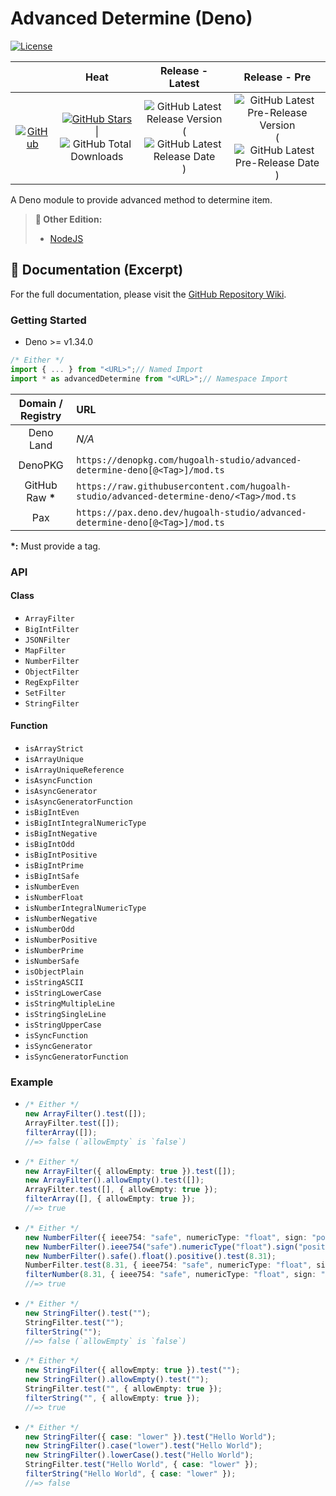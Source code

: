 # Advanced Determine (Deno)

[![License](https://img.shields.io/badge/License-MIT-808080?style=flat-square "License")](./LICENSE.md)

|  | **Heat** | **Release - Latest** | **Release - Pre** |
|:-:|:-:|:-:|:-:|
| [![GitHub](https://img.shields.io/badge/GitHub-181717?logo=github&logoColor=ffffff&style=flat-square "GitHub")](https://github.com/hugoalh-studio/advanced-determine-deno) | [![GitHub Stars](https://img.shields.io/github/stars/hugoalh-studio/advanced-determine-deno?label=&logoColor=ffffff&style=flat-square "GitHub Stars")](https://github.com/hugoalh-studio/advanced-determine-deno/stargazers) \| ![GitHub Total Downloads](https://img.shields.io/github/downloads/hugoalh-studio/advanced-determine-deno/total?label=&style=flat-square "GitHub Total Downloads") | ![GitHub Latest Release Version](https://img.shields.io/github/release/hugoalh-studio/advanced-determine-deno?sort=semver&label=&style=flat-square "GitHub Latest Release Version") (![GitHub Latest Release Date](https://img.shields.io/github/release-date/hugoalh-studio/advanced-determine-deno?label=&style=flat-square "GitHub Latest Release Date")) | ![GitHub Latest Pre-Release Version](https://img.shields.io/github/release/hugoalh-studio/advanced-determine-deno?include_prereleases&sort=semver&label=&style=flat-square "GitHub Latest Pre-Release Version") (![GitHub Latest Pre-Release Date](https://img.shields.io/github/release-date-pre/hugoalh-studio/advanced-determine-deno?label=&style=flat-square "GitHub Latest Pre-Release Date")) |

A Deno module to provide advanced method to determine item.

> **🔗 Other Edition:**
>
> - [NodeJS](https://github.com/hugoalh-studio/advanced-determine-nodejs)

## 📓 Documentation (Excerpt)

For the full documentation, please visit the [GitHub Repository Wiki](https://github.com/hugoalh-studio/advanced-determine-deno/wiki).

### Getting Started

- Deno >= v1.34.0

```ts
/* Either */
import { ... } from "<URL>";// Named Import
import * as advancedDetermine from "<URL>";// Namespace Import
```

| **Domain / Registry** | **URL** |
|:-:|:--|
| Deno Land | *N/A* |
| DenoPKG | `https://denopkg.com/hugoalh-studio/advanced-determine-deno[@<Tag>]/mod.ts` |
| GitHub Raw **\*** | `https://raw.githubusercontent.com/hugoalh-studio/advanced-determine-deno/<Tag>/mod.ts` |
| Pax | `https://pax.deno.dev/hugoalh-studio/advanced-determine-deno[@<Tag>]/mod.ts` |

**\*:** Must provide a tag.

### API

#### Class

- `ArrayFilter`
- `BigIntFilter`
- `JSONFilter`
- `MapFilter`
- `NumberFilter`
- `ObjectFilter`
- `RegExpFilter`
- `SetFilter`
- `StringFilter`

#### Function

- `isArrayStrict`
- `isArrayUnique`
- `isArrayUniqueReference`
- `isAsyncFunction`
- `isAsyncGenerator`
- `isAsyncGeneratorFunction`
- `isBigIntEven`
- `isBigIntIntegralNumericType`
- `isBigIntNegative`
- `isBigIntOdd`
- `isBigIntPositive`
- `isBigIntPrime`
- `isBigIntSafe`
- `isNumberEven`
- `isNumberFloat`
- `isNumberIntegralNumericType`
- `isNumberNegative`
- `isNumberOdd`
- `isNumberPositive`
- `isNumberPrime`
- `isNumberSafe`
- `isObjectPlain`
- `isStringASCII`
- `isStringLowerCase`
- `isStringMultipleLine`
- `isStringSingleLine`
- `isStringUpperCase`
- `isSyncFunction`
- `isSyncGenerator`
- `isSyncGeneratorFunction`

### Example

- ```ts
  /* Either */
  new ArrayFilter().test([]);
  ArrayFilter.test([]);
  filterArray([]);
  //=> false (`allowEmpty` is `false`)
  ```
- ```ts
  /* Either */
  new ArrayFilter({ allowEmpty: true }).test([]);
  new ArrayFilter().allowEmpty().test([]);
  ArrayFilter.test([], { allowEmpty: true });
  filterArray([], { allowEmpty: true });
  //=> true
  ```
- ```ts
  /* Either */
  new NumberFilter({ ieee754: "safe", numericType: "float", sign: "positive" }).test(8.31);
  new NumberFilter().ieee754("safe").numericType("float").sign("positive").test(8.31);
  new NumberFilter().safe().float().positive().test(8.31);
  NumberFilter.test(8.31, { ieee754: "safe", numericType: "float", sign: "positive" });
  filterNumber(8.31, { ieee754: "safe", numericType: "float", sign: "positive" });
  //=> true
  ```
- ```ts
  /* Either */
  new StringFilter().test("");
  StringFilter.test("");
  filterString("");
  //=> false (`allowEmpty` is `false`)
  ```
- ```ts
  /* Either */
  new StringFilter({ allowEmpty: true }).test("");
  new StringFilter().allowEmpty().test("");
  StringFilter.test("", { allowEmpty: true });
  filterString("", { allowEmpty: true });
  //=> true
  ```
- ```ts
  /* Either */
  new StringFilter({ case: "lower" }).test("Hello World");
  new StringFilter().case("lower").test("Hello World");
  new StringFilter().lowerCase().test("Hello World");
  StringFilter.test("Hello World", { case: "lower" });
  filterString("Hello World", { case: "lower" });
  //=> false
  ```
